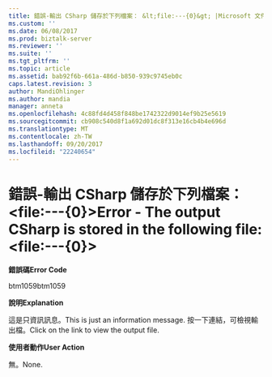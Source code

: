 ```yaml
---
title: 錯誤-輸出 CSharp 儲存於下列檔案： &lt;file:---{0}&gt; |Microsoft 文件
ms.custom: ''
ms.date: 06/08/2017
ms.prod: biztalk-server
ms.reviewer: ''
ms.suite: ''
ms.tgt_pltfrm: ''
ms.topic: article
ms.assetid: bab92f6b-661a-486d-b850-939c9745eb0c
caps.latest.revision: 3
author: MandiOhlinger
ms.author: mandia
manager: anneta
ms.openlocfilehash: 4c88fd4d458f848be1742322d9014ef9b25e5619
ms.sourcegitcommit: cb908c540d8f1a692d01dc8f313e16cb4b4e696d
ms.translationtype: MT
ms.contentlocale: zh-TW
ms.lasthandoff: 09/20/2017
ms.locfileid: "22240654"
---
```

# <a name="error---the-output-csharp-is-stored-in-the-following-file-ltfile---0gt"></a><span data-ttu-id="99352-102">錯誤-輸出 CSharp 儲存於下列檔案： &lt;file:---{0}&gt;</span><span class="sxs-lookup"><span data-stu-id="99352-102">Error - The output CSharp is stored in the following file: &lt;file:---{0}&gt;</span></span>
<span data-ttu-id="99352-103">**錯誤碼**</span><span class="sxs-lookup"><span data-stu-id="99352-103">**Error Code**</span></span>  
  
 <span data-ttu-id="99352-104">btm1059</span><span class="sxs-lookup"><span data-stu-id="99352-104">btm1059</span></span>  
  
 <span data-ttu-id="99352-105">**說明**</span><span class="sxs-lookup"><span data-stu-id="99352-105">**Explanation**</span></span>  
  
 <span data-ttu-id="99352-106">這是只資訊訊息。</span><span class="sxs-lookup"><span data-stu-id="99352-106">This is just an information message.</span></span> <span data-ttu-id="99352-107">按一下連結，可檢視輸出檔。</span><span class="sxs-lookup"><span data-stu-id="99352-107">Click on the link to view the output file.</span></span>  
  
 <span data-ttu-id="99352-108">**使用者動作**</span><span class="sxs-lookup"><span data-stu-id="99352-108">**User Action**</span></span>  
  
 <span data-ttu-id="99352-109">無。</span><span class="sxs-lookup"><span data-stu-id="99352-109">None.</span></span>
